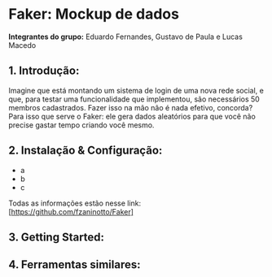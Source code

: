 # Faker: Mockup de dados

**Integrantes do grupo:** Eduardo Fernandes, Gustavo de Paula e Lucas Macedo

## 1. **Introdução:**

Imagine que está montando um sistema de login de uma nova rede social, e que, para testar uma funcionalidade que implementou, são necessários 50 membros cadastrados. Fazer isso na mão não é nada efetivo, concorda?
Para isso que serve o Faker: ele gera dados aleatórios para que você não precise gastar tempo criando você mesmo.

## 2. **Instalação & Configuração:**

- a
- b
- c

Todas as informações estão nesse link: [https://github.com/fzaninotto/Faker]

## 3. **Getting Started:**
## 4. **Ferramentas similares:**
